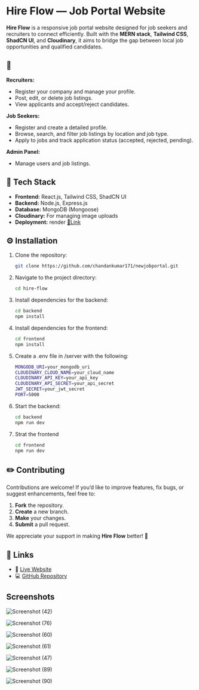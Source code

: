 # Hire Flow — Job Portal Website

**Hire Flow** is a responsive job portal website designed for job seekers and recruiters to connect efficiently. Built with the **MERN stack**, **Tailwind CSS**, **ShadCN UI**, and **Cloudinary**, it aims to bridge the gap between local job opportunities and qualified candidates.

## 🚀 

**Recruiters:**
- Register your company and manage your profile.
- Post, edit, or delete job listings.
- View applicants and accept/reject candidates.

**Job Seekers:**
- Register and create a detailed profile.
- Browse, search, and filter job listings by location and job type.
- Apply to jobs and track application status (accepted, rejected, pending).

**Admin Panel:**
- Manage users and job listings.

## 🌟 Tech Stack

- **Frontend:** React.js, Tailwind CSS, ShadCN UI
- **Backend:** Node.js, Express.js
- **Database:** MongoDB (Mongoose)
- **Cloudinary:** For managing image uploads
- **Deployment:** render [🔗Link](https://newjobportal-gqmi.onrender.com)

## ⚙️ Installation

1. Clone the repository:
   ```bash
   git clone https://github.com/chandankumar171/newjobportal.git
2. Navigate to the project directory:
   ```bash
   cd hire-flow
3. Install dependencies for the backend:
   ```bash
   cd backend
   npm install
4. Install dependencies for the frontend:
   ```bash
   cd frontend
   npm install
5. Create a .env file in /server with the following:
   ```bash
   MONGODB_URI=your_mongodb_uri
   CLOUDINARY_CLOUD_NAME=your_cloud_name
   CLOUDINARY_API_KEY=your_api_key
   CLOUDINARY_API_SECRET=your_api_secret
   JWT_SECRET=your_jwt_secret
   PORT=5000
6. Start the backend:
   ```bash
   cd backend
   npm run dev
7. Strat the frontend
   ```bash
   cd frontend
   npm run dev

## ✏️ Contributing

Contributions are welcome! If you’d like to improve features, fix bugs, or suggest enhancements, feel free to:

1. **Fork** the repository.
2. **Create** a new branch.
3. **Make** your changes.
4. **Submit** a pull request.

We appreciate your support in making **Hire Flow** better! 💪

## 🔗 Links

- 🔗 [Live Website](https://newjobportal-gqmi.onrender.com)
- 💻 [GitHub Repository](https://github.com/chandankumar171/newjobportal/tree/main)

## Screenshots

![Screenshot (42)](https://github.com/user-attachments/assets/16fb0219-b1fd-4448-8a23-e6120b79fe56)

![Screenshot (76)](https://github.com/user-attachments/assets/b66e8caa-c07c-4a59-bc49-659593b41694)

![Screenshot (60)](https://github.com/user-attachments/assets/6221dd1e-710e-4680-93bc-fe77a7a9df9d)

![Screenshot (61)](https://github.com/user-attachments/assets/5aafc441-a65d-407a-b3ee-d4ed34610711)

![Screenshot (47)](https://github.com/user-attachments/assets/28b8f8c2-8971-4c24-af28-d71ff9d77f52)

![Screenshot (89)](https://github.com/user-attachments/assets/a8f8219b-f7f2-4c13-b7fb-618680d4dcd0)

![Screenshot (90)](https://github.com/user-attachments/assets/568c3732-5e5e-43e3-840a-321c489b0ef1)


